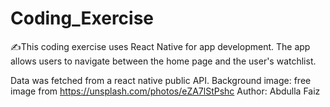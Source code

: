 # Coding_Exercise
✍️This coding exercise uses React Native for app development. The app allows users to navigate between the home page and the user's watchlist. 

Data was fetched from a react native public API.
Background image: free image from https://unsplash.com/photos/eZA7lStPshc Author: Abdulla Faiz
